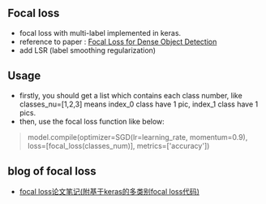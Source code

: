 ## Focal loss
- focal loss with multi-label implemented in keras.
- reference to paper : [Focal Loss for Dense Object Detection](https://arxiv.org/pdf/1708.02002.pdf)
- add LSR (label smoothing regularization)

## Usage
- firstly, you should get a list which contains each class number, like classes_nu=[1,2,3] means index_0 class have 1 pic, index_1 class have 1 pics.
- then, use the focal loss function like below:
> model.compile(optimizer=SGD(lr=learning_rate, momentum=0.9), loss=[focal_loss(classes_num)], metrics=['accuracy'])

## blog of focal loss
- [focal loss论文笔记(附基于keras的多类别focal loss代码)](https://blog.csdn.net/qq_42277222/article/details/81711289)
